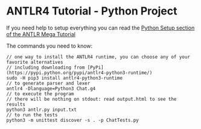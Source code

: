 # ANTLR4 Tutorial - Python Project

If you need help to setup everything you can read the [Python Setup section of the ANTLR Mega Tutorial](https://tomassetti.me/antlr-mega-tutorial/#python-setup)

The commands you need to know:
```
// one way to install the ANTLR4 runtime, you can choose any of your favorite alternatives
// including downloading from [PyPi](https://pypi.python.org/pypi/antlr4-python3-runtime/)
sudo -H pip3 install antlr4-python3-runtime
// to generate parser and lexer
antlr4 -Dlanguage=Python3 Chat.g4
// to execute the program
// there will be nothing on stdout: read output.html to see the results
python3 antlr.py input.txt
// to run the tests
python3 -m unittest discover -s . -p ChatTests.py
```
